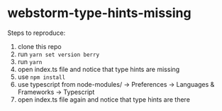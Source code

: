 # webstorm-type-hints-missing


Steps to reproduce:

1. clone this repo
2. run `yarn set version berry`
3. run `yarn`
4. open index.ts file and notice that type hints are missing
5. use `npm install`
6. use typescript from node-modules/ -> Preferences -> Languages & Frameworks -> Typescript
7. open index.ts file again and notice that type hints are there
